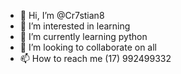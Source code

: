 - 👋 Hi, I’m @Cr7stian8
- 👀 I’m interested in learning
- 🌱 I’m currently learning python
- 💞️ I’m looking to collaborate on all
- 📫 How to reach me (17) 992499332



